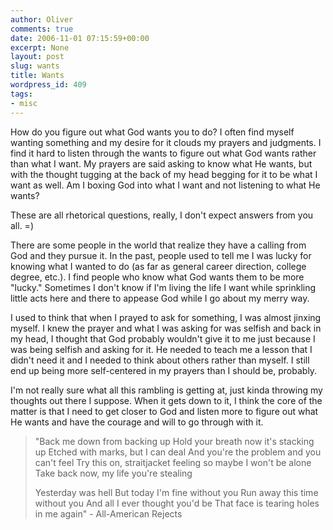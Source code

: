 ```yaml
---
author: Oliver
comments: true
date: 2006-11-01 07:15:59+00:00
excerpt: None
layout: post
slug: wants
title: Wants
wordpress_id: 409
tags:
- misc
---
```


How do you figure out what God wants you to do?  I often find myself wanting something and my desire for it clouds my prayers and judgments.  I find it hard to listen through the wants to figure out what God wants rather than what I want.  My prayers are said asking to know what He wants, but with the thought tugging at the back of my head begging for it to be what I want as well.  Am I boxing God into what I want and not listening to what He wants?

These are all rhetorical questions, really, I don't expect answers from you all. =)

There are some people in the world that realize they have a calling from God and they pursue it.  In the past, people used to tell me I was lucky for knowing what I wanted to do (as far as general career direction, college degree, etc.).  I find people who know what God wants them to be more "lucky." Sometimes I don't know if I'm living the life I want while sprinkling little acts here and there to appease God while I go about my merry way.

I used to think that when I prayed to ask for something, I was almost jinxing myself.  I knew the prayer and what I was asking for was selfish and back in my head, I thought that God probably wouldn't give it to me just because I was being selfish and asking for it.  He needed to teach me a lesson that I didn't need it and I needed to think about others rather than myself.  I still end up being more self-centered in my prayers than I should be, probably.

I'm not really sure what all this rambling is getting at, just kinda throwing my thoughts out there I suppose.  When it gets down to it, I think the core of the matter is that I need to get closer to God and listen more to figure out what He wants and have the courage and will to go through with it.

<blockquote class="lyrics">"Back me down from backing up
Hold your breath now it's stacking up
Etched with marks, but I can deal
And you're the problem and you can't feel
Try this on, straitjacket feeling
so maybe I won't be alone
Take back now, my life you're stealing

Yesterday was hell
But today I'm fine without you
Run away this time without you
And all I ever thought you'd be
That face is tearing holes in me again" - All-American Rejects</blockquote>
